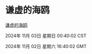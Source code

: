 # 谦虚的海鸥
[谦虚的海鸥](http://219.139.197.74:56308/qxdho/course/base/hotlink/index.php)

2024年 11月 03日 星期日 00:40:02 CST

2024年 11月 02日 星期六 16:40:02 GMT
